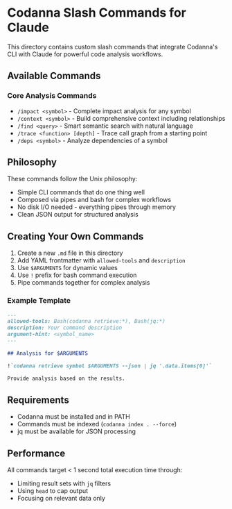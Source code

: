 # Codanna Slash Commands for Claude

This directory contains custom slash commands that integrate Codanna's CLI with Claude for powerful code analysis workflows.

## Available Commands

### Core Analysis Commands

- `/impact <symbol>` - Complete impact analysis for any symbol
- `/context <symbol>` - Build comprehensive context including relationships
- `/find <query>` - Smart semantic search with natural language
- `/trace <function> [depth]` - Trace call graph from a starting point
- `/deps <symbol>` - Analyze dependencies of a symbol

## Philosophy

These commands follow the Unix philosophy:
- Simple CLI commands that do one thing well
- Composed via pipes and bash for complex workflows
- No disk I/O needed - everything pipes through memory
- Clean JSON output for structured analysis

## Creating Your Own Commands

1. Create a new `.md` file in this directory
2. Add YAML frontmatter with `allowed-tools` and `description`
3. Use `$ARGUMENTS` for dynamic values
4. Use `!` prefix for bash command execution
5. Pipe commands together for complex analysis

### Example Template

```markdown
---
allowed-tools: Bash(codanna retrieve:*), Bash(jq:*)
description: Your command description
argument-hint: <symbol_name>
---

## Analysis for $ARGUMENTS

!`codanna retrieve symbol $ARGUMENTS --json | jq '.data.items[0]'`

Provide analysis based on the results.
```

## Requirements

- Codanna must be installed and in PATH
- Commands must be indexed (`codanna index . --force`)
- jq must be available for JSON processing

## Performance

All commands target < 1 second total execution time through:
- Limiting result sets with `jq` filters
- Using `head` to cap output
- Focusing on relevant data only